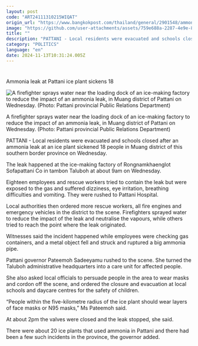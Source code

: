 ```yaml
---
layout: post
code: "ART24111310215WIQAT"
origin_url: "https://www.bangkokpost.com/thailand/general/2901548/ammonia-leak-at-pattani-ice-plant-sickens-18"
image: "https://github.com/user-attachments/assets/759e688a-2287-4e9e-8124-3c6e4709544d"
title: ""
description: "PATTANI - Local residents were evacuated and schools closed after an ammonia leak at an ice plant sickened 18 people in Muang district of this southern border province on Wednesday."
category: "POLITICS"
language: "en"
date: 2024-11-13T10:31:24.005Z
---
```


# 

Ammonia leak at Pattani ice plant sickens 18

![A firefighter sprays water near the loading dock of an ice-making factory to reduce the impact of an ammonia leak, in Muang district of Pattani on Wednesday. (Photo: Pattani provincial Public Relations Department)](https://github.com/user-attachments/assets/797e462b-afb6-4c35-b736-1a6336ae00ce)

A firefighter sprays water near the loading dock of an ice-making factory to reduce the impact of an ammonia leak, in Muang district of Pattani on Wednesday. (Photo: Pattani provincial Public Relations Department)

PATTANI - Local residents were evacuated and schools closed after an ammonia leak at an ice plant sickened 18 people in Muang district of this southern border province on Wednesday.

The leak happened at the ice-making factory of Rongnamkhaenglot Sofapattani Co in tambon Taluboh at about 9am on Wednesday.

Eighteen employees and rescue workers tried to contain the leak but were exposed to the gas and suffered dizziness, eye irritation, breathing difficulties and vomiting. They were rushed to Pattani Hospital.

Local authorities then ordered more rescue workers, all fire engines and emergency vehicles in the district to the scene. Firefighters sprayed water to reduce the impact of the leak and neutralise the vapours, while others tried to reach the point where the leak originated.

Witnesses said the incident happened while employees were checking gas containers, and a metal object fell and struck and ruptured a big ammonia pipe.

Pattani governor Pateemoh Sadeeyamu rushed to the scene. She turned the Taluboh administrative headquarters into a care unit for affected people.

She also asked local officials to persuade people in the area to wear masks and cordon off the scene, and ordered the closure and evacuation at local schools and daycare centres for the safety of children.

“People within the five-kilometre radius of the ice plant should wear layers of face masks or N95 masks,” Ms Pateemoh said.

At about 2pm the valves were closed and the leak stopped, she said.

There were about 20 ice plants that used ammonia in Pattani and there had been a few such incidents in the province, the governor added.